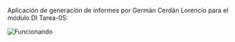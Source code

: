 Aplicación de generación de informes por Germán Cerdán Lorencio para el módulo DI Tarea-05:

![Funcionando](https://github.com/user-attachments/assets/413714a3-f419-4b2b-8285-5a3978bf8f33)
